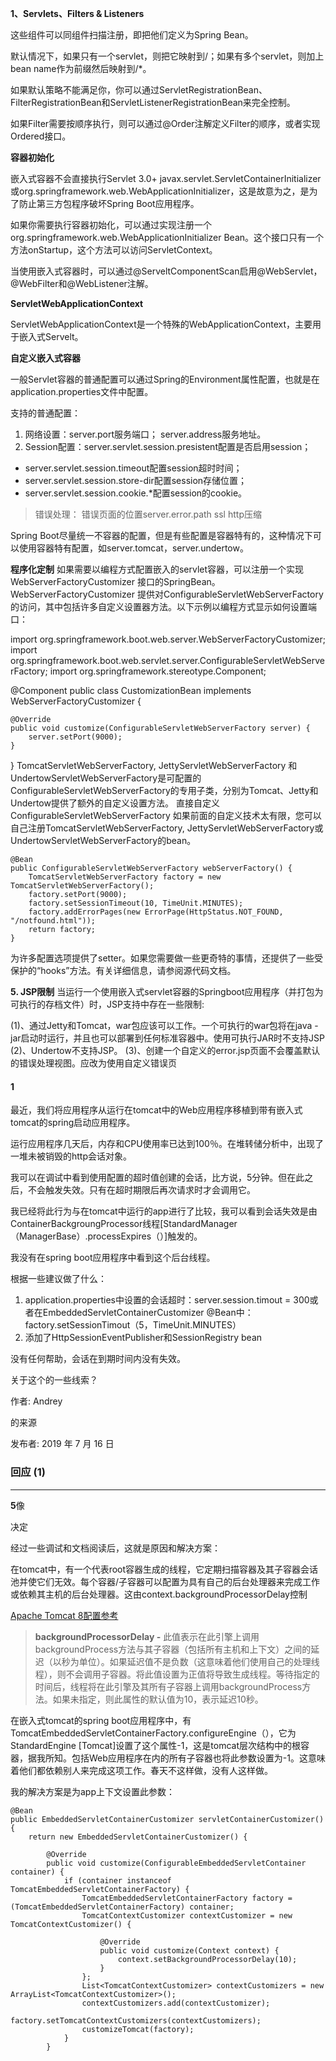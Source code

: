 **1、Servlets、Filters & Listeners**

这些组件可以同组件扫描注册，即把他们定义为Spring Bean。

默认情况下，如果只有一个servlet，则把它映射到/；如果有多个servlet，则加上bean name作为前缀然后映射到/*。

如果默认策略不能满足你，你可以通过ServletRegistrationBean、FilterRegistrationBean和ServletListenerRegistrationBean来完全控制。

如果Filter需要按顺序执行，则可以通过@Order注解定义Filter的顺序，或者实现Ordered接口。

**容器初始化**

嵌入式容器不会直接执行Servlet 3.0+ javax.servlet.ServletContainerInitializer或org.springframework.web.WebApplicationInitializer，这是故意为之，是为了防止第三方包程序破坏Spring Boot应用程序。

如果你需要执行容器初始化，可以通过实现注册一个org.springframework.web.WebApplicationInitializer Bean。这个接口只有一个方法onStartup，这个方法可以访问ServletContext。

当使用嵌入式容器时，可以通过@ServeltComponentScan启用@WebServlet，@WebFilter和@WebListener注解。

**ServletWebApplicationContext**

ServletWebApplicationContext是一个特殊的WebApplicationContext，主要用于嵌入式Servelt。

**自定义嵌入式容器**

一般Servlet容器的普通配置可以通过Spring的Environment属性配置，也就是在application.properties文件中配置。

支持的普通配置：

1. 网络设置：server.port服务端口； server.address服务地址。
2. Session配置：server.servlet.session.presistent配置是否启用session；

- server.servlet.session.timeout配置session超时时间；
- server.servlet.session.store-dir配置session存储位置；
- server.servlet.session.cookie.*配置session的cookie。

> 错误处理： 错误页面的位置server.error.path
> ssl
> http压缩

Spring Boot尽量统一不容器的配置，但是有些配置是容器特有的，这种情况下可以使用容器特有配置，如server.tomcat，server.undertow。



**程序化定制**
如果需要以编程方式配置嵌入的servlet容器，可以注册一个实现WebServerFactoryCustomizer 接口的SpringBean。WebServerFactoryCustomizer 提供对ConfigurableServletWebServerFactory的访问，其中包括许多自定义设置器方法。以下示例以编程方式显示如何设置端口：

import org.springframework.boot.web.server.WebServerFactoryCustomizer;
import org.springframework.boot.web.servlet.server.ConfigurableServletWebServerFactory;
import org.springframework.stereotype.Component;

@Component
public class CustomizationBean implements WebServerFactoryCustomizer {

```
@Override
public void customize(ConfigurableServletWebServerFactory server) {
    server.setPort(9000);
}
```

}
TomcatServletWebServerFactory, JettyServletWebServerFactory 和UndertowServletWebServerFactory是可配置的 ConfigurableServletWebServerFactory的专用子类，分别为Tomcat、Jetty和Undertow提供了额外的自定义设置方法。
直接自定义ConfigurableServletWebServerFactory
如果前面的自定义技术太有限，您可以自己注册TomcatServletWebServerFactory, JettyServletWebServerFactory或 UndertowServletWebServerFactory的bean。

```
@Bean
public ConfigurableServletWebServerFactory webServerFactory() {
    TomcatServletWebServerFactory factory = new TomcatServletWebServerFactory();
    factory.setPort(9000);
    factory.setSessionTimeout(10, TimeUnit.MINUTES);
    factory.addErrorPages(new ErrorPage(HttpStatus.NOT_FOUND, "/notfound.html"));
    return factory;
}
```

为许多配置选项提供了setter。如果您需要做一些更奇特的事情，还提供了一些受保护的“hooks”方法。有关详细信息，请参阅源代码文档。

**5. JSP限制**
当运行一个使用嵌入式servlet容器的Springboot应用程序（并打包为可执行的存档文件）时，JSP支持中存在一些限制:

(1)、通过Jetty和Tomcat，war包应该可以工作。一个可执行的war包将在java -jar启动时运行，并且也可以部署到任何标准容器中。使用可执行JAR时不支持JSP
(2)、Undertow不支持JSP。
(3)、创建一个自定义的error.jsp页面不会覆盖默认的错误处理视图。应改为使用自定义错误页









#### 1

最近，我们将应用程序从运行在tomcat中的Web应用程序移植到带有嵌入式tomcat的spring启动应用程序。

运行应用程序几天后，内存和CPU使用率已达到100％。在堆转储分析中，出现了一堆未被销毁的http会话对象。

我可以在调试中看到使用配置的超时值创建的会话，比方说，5分钟。但在此之后，不会触发失效。只有在超时期限后再次请求时才会调用它。

我已经将此行为与在tomcat中运行的app进行了比较，我可以看到会话失效是由ContainerBackgroungProcessor线程[StandardManager（ManagerBase）.processExpires（）]触发的。

我没有在spring boot应用程序中看到这个后台线程。

根据一些建议做了什么：

1. application.properties中设置的会话超时：server.session.timout = 300或者在EmbeddedServletContainerCustomizer @Bean中：factory.setSessionTimout（5，TimeUnit.MINUTES）
2. 添加了HttpSessionEventPublisher和SessionRegistry bean

没有任何帮助，会话在到期时间内没有失效。

关于这个的一些线索？

作者: Andrey

 

的来源

发布者: 2019 年 7 月 16 日

### 回应 (1)

------

**5**像

决定

经过一些调试和文档阅读后，这就是原因和解决方案：

在tomcat中，有一个代表root容器生成的线程，它定期扫描容器及其子容器会话池并使它们无效。每个容器/子容器可以配置为具有自己的后台处理器来完成工作或依赖其主机的后台处理器。这由context.backgroundProcessorDelay控制

[Apache Tomcat 8配置参考](https://tomcat.apache.org/tomcat-8.0-doc/config/engine.html)

> **backgroundProcessorDelay -**
> 此值表示在此引擎上调用backgroundProcess方法与其子容器（包括所有主机和上下文）之间的延迟（以秒为单位）。如果延迟值不是负数（这意味着他们使用自己的处理线程），则不会调用子容器。将此值设置为正值将导致生成线程。等待指定的时间后，线程将在此引擎及其所有子容器上调用backgroundProcess方法。如果未指定，则此属性的默认值为10，表示延迟10秒。

在嵌入式tomcat的spring boot应用程序中，有TomcatEmbeddedServletContainerFactory.configureEngine（），它为StandardEngine [Tomcat]设置了这个属性-1，这是tomcat层次结构中的根容器，据我所知。包括Web应用程序在内的所有子容器也将此参数设置为-1。这意味着他们都依赖别人来完成这项工作。春天不这样做，没有人这样做。

我的解决方案是为app上下文设置此参数：

```
@Bean
public EmbeddedServletContainerCustomizer servletContainerCustomizer() {
    return new EmbeddedServletContainerCustomizer() {

        @Override
        public void customize(ConfigurableEmbeddedServletContainer container) {
            if (container instanceof TomcatEmbeddedServletContainerFactory) {
                TomcatEmbeddedServletContainerFactory factory = (TomcatEmbeddedServletContainerFactory) container;
                TomcatContextCustomizer contextCustomizer = new TomcatContextCustomizer() {

                    @Override
                    public void customize(Context context) {
                        context.setBackgroundProcessorDelay(10);
                    }
                };
                List<TomcatContextCustomizer> contextCustomizers = new ArrayList<TomcatContextCustomizer>();
                contextCustomizers.add(contextCustomizer);
                factory.setTomcatContextCustomizers(contextCustomizers);
                customizeTomcat(factory);
            }
        }
```